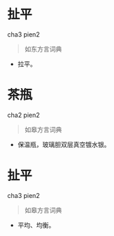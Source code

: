 # 扯平
cha3 pien2
> 如东方言词典
- 拉平。

# 茶瓶
cha2 pien2
> 如皋方言词典
- 保温瓶，玻璃胆双层真空镀水银。

# 扯平
cha3 pien2
> 如皋方言词典
- 平均、均衡。
